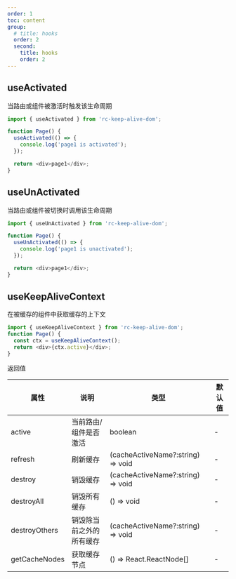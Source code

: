 ```yaml
---
order: 1
toc: content
group:
  # title: hooks
  order: 2
  second:
    title: hooks
    order: 2
---
```


## useActivated

当路由或组件被激活时触发该生命周期

```js
import { useActivated } from 'rc-keep-alive-dom';

function Page() {
  useActivated(() => {
    console.log('page1 is activated');
  });

  return <div>page1</div>;
}
```

## useUnActivated

当路由或组件被切换时调用该生命周期

```js
import { useUnActivated } from 'rc-keep-alive-dom';

function Page() {
  useUnActivated(() => {
    console.log('page1 is unactivated');
  });

  return <div>page1</div>;
}
```

## useKeepAliveContext

在被缓存的组件中获取缓存的上下文

```js
import { useKeepAliveContext } from 'rc-keep-alive-dom';
function Page() {
  const ctx = useKeepAliveContext();
  return <div>{ctx.active}</div>;
}
```

返回值

| 属性          | 说明                     | 类型                              | 默认值 |
| ------------- | ------------------------ | --------------------------------- | ------ |
| active        | 当前路由/组件是否激活    | boolean                           | -      |
| refresh       | 刷新缓存                 | (cacheActiveName?:string) => void | -      |
| destroy       | 销毁缓存                 | (cacheActiveName?:string) => void | -      |
| destroyAll    | 销毁所有缓存             | () => void                        | -      |
| destroyOthers | 销毁除当前之外的所有缓存 | (cacheActiveName?:string) => void | -      |
| getCacheNodes | 获取缓存节点             | () => React.ReactNode[]           | -      |
